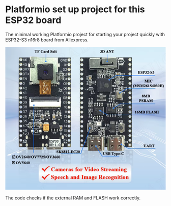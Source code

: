 # Platformio set up project for this ESP32 board

The minimal working Platformio project for starting your project quickly with ESP32-S3 n16r8 board from Aliexpress. 

![The board](https://github.com/jsonslim/Platformio-setup-ESP32-S3-camera-R8F16/blob/main/img/2.png?raw=true)

The code checks if the external RAM and FLASH work correctly. 

